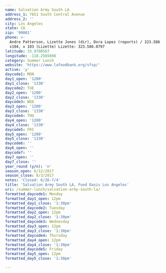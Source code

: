 ```yaml
---
name: Salvation Army South LA
address_1: 7651 South Central Avenue
address_2: ''
city: Los Angeles
state: CA
zip: '90001'
phone: >-
  Andre Patterson, Lizette Jones (dir), Dora Lopez (reports) / 323.586.0288
  x104, x 103 (Lizette) Lizette: 323.586.0797
latitude: 33.9700567
longitude: -118.2565698
category: Summer Lunch
website: 'https://www.lafoodbank.org/sfsp/'
active: 'y'
daycode1: MON
day1_open: '1200'
day1_close: '1330'
daycode2: TUE
day2_open: '1200'
day2_close: '1330'
daycode3: WED
day3_open: '1200'
day3_close: '1330'
daycode4: THU
day4_open: '1200'
day4_close: '1330'
daycode5: FRI
day5_open: '1200'
day5_close: '1330'
daycode6: ''
day6_open: ''
daycode7: ''
day7_open: ''
day7_close: ''
year_round (y/n): 'n'
season_open: 6/12/2017
season_close: 8/3/2017
notes: 'Closed: 6/26-7/4'
title: 'Salvation Army South LA, Food Oasis Los Angeles'
uri: /summer-lunch/salvation-army-south-la/
formatted_daycode1: Monday
formatted_day1_open: 12pm
formatted_day1_close: '1:30pm'
formatted_daycode2: Tuesday
formatted_day2_open: 12pm
formatted_day2_close: '1:30pm'
formatted_daycode3: Wednesday
formatted_day3_open: 12pm
formatted_day3_close: '1:30pm'
formatted_daycode4: Thursday
formatted_day4_open: 12pm
formatted_day4_close: '1:30pm'
formatted_daycode5: Friday
formatted_day5_open: 12pm
formatted_day5_close: '1:30pm'

---
```













